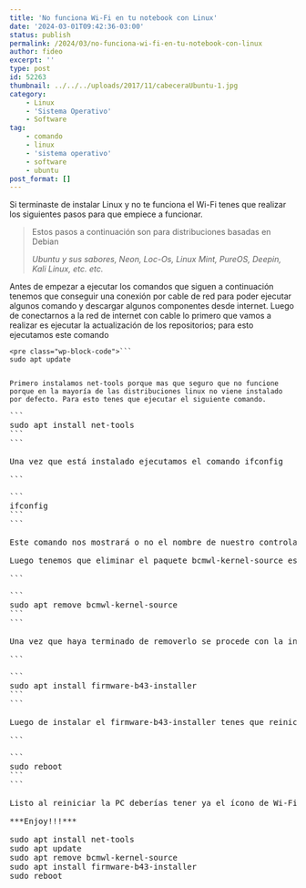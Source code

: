```yaml
---
title: 'No funciona Wi-Fi en tu notebook con Linux'
date: '2024-03-01T09:42:36-03:00'
status: publish
permalink: /2024/03/no-funciona-wi-fi-en-tu-notebook-con-linux
author: fideo
excerpt: ''
type: post
id: 52263
thumbnail: ../../../uploads/2017/11/cabeceraUbuntu-1.jpg
category:
    - Linux
    - 'Sistema Operativo'
    - Software
tag:
    - comando
    - linux
    - 'sistema operativo'
    - software
    - ubuntu
post_format: []
---
```

Si terminaste de instalar Linux y no te funciona el Wi-Fi tenes que realizar los siguientes pasos para que empiece a funcionar.

> Estos pasos a continuación son para distribuciones basadas en Debian
> 
> <cite>Ubuntu y sus sabores, Neon, Loc-Os, Linux Mint, PureOS, Deepin, Kali Linux, etc. etc.</cite>

Antes de empezar a ejecutar los comandos que siguen a continuación tenemos que conseguir una conexión por cable de red para poder ejecutar algunos comando y descargar algunos componentes desde internet. Luego de conectarnos a la red de internet con cable lo primero que vamos a realizar es ejecutar la actualización de los repositorios; para esto ejecutamos este comando

```
<pre class="wp-block-code">```
sudo apt update
```
```

Primero instalamos net-tools porque mas que seguro que no funcione porque en la mayoría de las distribuciones linux no viene instalado por defecto. Para esto tenes que ejecutar el siguiente comando.

```
<pre class="wp-block-code">```
sudo apt install net-tools
```
```

Una vez que está instalado ejecutamos el comando ifconfig

```
<pre class="wp-block-code">```
ifconfig
```
```

Este comando nos mostrará o no el nombre de nuestro controlador Wi-Fi; si no lo muestra no te preocupes ya que el firmware que se instalará luego es un genérico y servirá para la gran mayoría de los controladores de Wi-Fi.

Luego tenemos que eliminar el paquete bcmwl-kernel-source este paquete debe ser eliminado para poder instalar el nuevo firmware; para esto ejecutamos el comando

```
<pre class="wp-block-code">```
sudo apt remove bcmwl-kernel-source
```
```

Una vez que haya terminado de removerlo se procede con la instalación del firmware Broadcom que nos servirá para tener un controlador de Wi-Fi genérico

```
<pre class="wp-block-code">```
sudo apt install firmware-b43-installer
```
```

Luego de instalar el firmware-b43-installer tenes que reiniciar la PC para eso ejecutamos este comando

```
<pre class="wp-block-code">```
sudo reboot
```
```

Listo al reiniciar la PC deberías tener ya el ícono de Wi-Fi en la barra de tareas que te mostrará todas las señales de Wi-Fi captadas por tu controlador.

***Enjoy!!!***

sudo apt install net-tools  
sudo apt update  
sudo apt remove bcmwl-kernel-source  
sudo apt install firmware-b43-installer  
sudo reboot